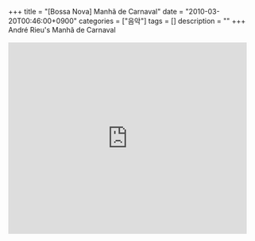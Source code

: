+++
title = "[Bossa Nova] Manhã de Carnaval"
date = "2010-03-20T00:46:00+0900"
categories = ["음악"]
tags = []
description = ""
+++
<span class="copyright_entry" style="display:block;" title="[Bossa Nova] Manhã de Carnaval@@**@@http://shed.egloos.com/3178259"></span>André Rieu's Manhã de Carnaval
<br>
<br>
<embed src="http://www.youtube.com/v/mf9km-CDS20&amp;hl=ko_KR&amp;fs=1&amp;" width="480" height="385" type="application/x-shockwave-flash" allowscriptaccess="always" allowfullscreen="true"> 
<!--
       <rdf:RDF xmlns:rdf="http://www.w3.org/1999/02/22-rdf-syntax-ns#"
		    xmlns:dc="http://purl.org/dc/elements/1.1/"
		    xmlns:trackback="http://madskills.com/public/xml/rss/module/trackback/">
       <rdf:Description
	        rdf:about="http://shed.egloos.com/3178259"
	        dc:identifier="http://shed.egloos.com/3178259"
	        dc:title="[Bossa Nova] Manhã de Carnaval"
	        trackback:ping="http://shed.egloos.com/tb/3178259"/>
       </rdf:RDF>
       -->

<ul></ul>